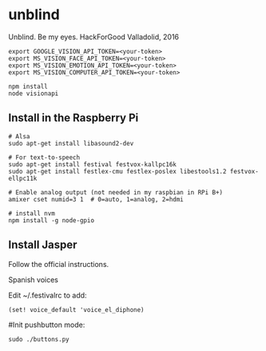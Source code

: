 # unblind

Unblind. Be my eyes. HackForGood Valladolid, 2016

```
export GOOGLE_VISION_API_TOKEN=<your-token>
export MS_VISION_FACE_API_TOKEN=<your-token>
export MS_VISION_EMOTION_API_TOKEN=<your-token>
export MS_VISION_COMPUTER_API_TOKEN=<your-token>

npm install
node visionapi
```

## Install in the Raspberry Pi

```
# Alsa
sudo apt-get install libasound2-dev

# For text-to-speech
sudo apt-get install festival festvox-kallpc16k
sudo apt-get install festlex-cmu festlex-poslex libestools1.2 festvox-ellpc11k

# Enable analog output (not needed in my raspbian in RPi B+)
amixer cset numid=3 1  # 0=auto, 1=analog, 2=hdmi
```
```
# install nvm
npm install -g node-gpio
```

## Install Jasper

Follow the official instructions.

Spanish voices

Edit ~/.festivalrc to add:

```
(set! voice_default 'voice_el_diphone)
```


#Init pushbutton mode:
```
sudo ./buttons.py
```
